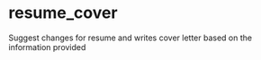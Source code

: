# resume_cover
Suggest changes for resume and writes cover letter based on the information provided
